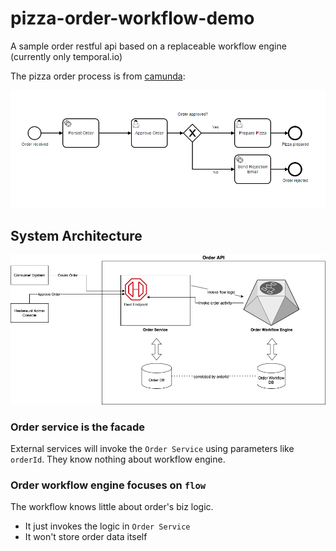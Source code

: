 # pizza-order-workflow-demo
A sample order restful api based on a replaceable workflow engine (currently only temporal.io) 

The pizza order process is from [camunda](https://camunda.com/blog/2015/06/build-your-own-camunda-task-explorer/):

![pizz-order-image](./doc/pizza-order.png)


## System Architecture

![architecture](./doc/architecture.drawio.png)

### Order service is the facade

External services will invoke the `Order Service` using parameters like `orderId`. They know nothing about workflow engine.

### Order workflow engine focuses on `flow` 

The workflow knows little about order's biz logic. 
* It just invokes the logic in `Order Service`
* It won't store order data itself


